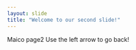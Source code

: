 ```yaml
---
layout: slide
title: "Welcome to our second slide!"
---
```

Maico page2
Use the left arrow to go back!
